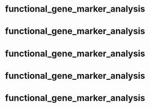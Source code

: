 # functional_gene_marker_analysis
# functional_gene_marker_analysis
# functional_gene_marker_analysis
# functional_gene_marker_analysis
# functional_gene_marker_analysis
